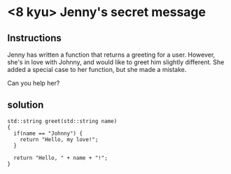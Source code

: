 # <8 kyu> Jenny's secret message

## Instructions

Jenny has written a function that returns a greeting for a user. However, she's in love with Johnny, and would like to greet him slightly different. She added a special case to her function, but she made a mistake.

Can you help her?

## solution

```
std::string greet(std::string name) 
{
  if(name == "Johnny") {
    return "Hello, my love!";
  }
  
  return "Hello, " + name + "!";
}
```
